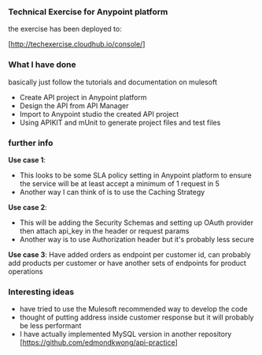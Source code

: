 ### Technical Exercise for Anypoint platform


the exercise has been deployed to:


[http://techexercise.cloudhub.io/console/]


### What I have done
basically just follow the tutorials and documentation on mulesoft

* Create API project in Anypoint platform
* Design the API from API Manager
* Import to Anypoint studio the created API project
* Using APIKIT and mUnit to generate project files and test files

### further info
**Use case 1**: 
* This looks to be some SLA policy setting in Anypoint platform to ensure the service will be at least accept a minimum of 1 request in 5 
* Another way I can think of is to use the Caching Strategy

**Use case 2**: 
* This will be adding the Security Schemas and setting up OAuth provider then attach api_key in the header or request params
* Another way is to use Authorization header but it's probably less secure

**Use case 3**: 
Have added orders as endpoint per customer id, can probably add products per customer or have another sets of endpoints for product operations

### Interesting ideas
* have tried to use the Mulesoft recommended way to develop the code 
* thought of putting address inside customer response but it will probably be less performant
* I have actually implemented MySQL version in another repository [https://github.com/edmondkwong/api-practice]
